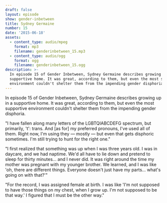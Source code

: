 ```yaml
---
draft: false
layout: episode
show: gender-inbetween
title: Sydney Germaine
number: 15
date: '2015-06-18'
assets:
  - content_type: audio/mpeg
    format: mp3
    filename: genderinbetween_15.mp3
  - content_type: audio/ogg
    format: ogg
    filename: genderinbetween_15.ogg
description: >-
  In episode 15 of Gender Inbetween, Sydney Germaine describes growing up in a
  supportive home. It was great, according to them, but even the most supportive
  environment couldn't shelter them from the impending gender disphoria.
---
```

In episode 15 of Gender Inbetween, Sydney Germaine describes growing up in a supportive home. It was great, according to them, but even the most supportive environment couldn't shelter them from the impending gender disphoria.

"I have fallen along many letters of the LGBTQIABCDEFG spectrum, but primarily, 't': trans. And [as for] my preferred pronouns, I've used all of them. Right now, I'm using they &mdash; mostly &mdash; but even that gets disphoric sometimes. I'm still trying to hunt for the right one."

"I first realized that something was up when I was three years old. I was in daycare, and we had naptime. We'd all have to lie down and pretend to sleep for thirty minutes... and I never did. It was right around the time my mother was pregnant with my younger brother. We learned, and I was like 'oh, there are different things. Everyone doesn't just have my parts... what's going on with that?'"

"For the record, I was assigned female at birth. I was like 'I'm not supposed to have those things on my chest, when I grow up. I'm not supposed to be that way.' I figured that I must be the other way."